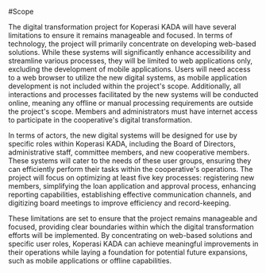 #Scope
<p>
The digital transformation project for Koperasi KADA will have several limitations to ensure it remains manageable and focused. In terms of technology, the project will primarily concentrate on developing web-based solutions. While these systems will significantly enhance accessibility and streamline various processes, they will be limited to web applications only, excluding the development of mobile applications. Users will need access to a web browser to utilize the new digital systems, as mobile application development is not included within the project's scope. Additionally, all interactions and processes facilitated by the new systems will be conducted online, meaning any offline or manual processing requirements are outside the project's scope. Members and administrators must have internet access to participate in the cooperative's digital transformation. 

  

In terms of actors, the new digital systems will be designed for use by specific roles within Koperasi KADA, including the Board of Directors, administrative staff, committee members, and new cooperative members. These systems will cater to the needs of these user groups, ensuring they can efficiently perform their tasks within the cooperative's operations. The project will focus on optimizing at least five key processes: registering new members, simplifying the loan application and approval process, enhancing reporting capabilities, establishing effective communication channels, and digitizing board meetings to improve efficiency and record-keeping. 

  

These limitations are set to ensure that the project remains manageable and focused, providing clear boundaries within which the digital transformation efforts will be implemented. By concentrating on web-based solutions and specific user roles, Koperasi KADA can achieve meaningful improvements in their operations while laying a foundation for potential future expansions, such as mobile applications or offline capabilities. 
</p>
